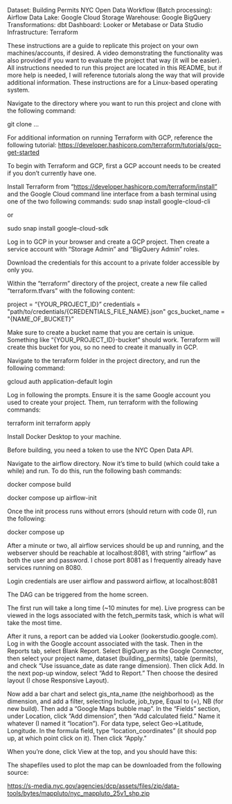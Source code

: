 Dataset: Building Permits NYC Open Data
Workflow (Batch processing): Airflow
Data Lake: Google Cloud Storage
Warehouse: Google BigQuery
Transformations: dbt
Dashboard: Looker or Metabase or Data Studio
Infrastructure: Terraform

These instructions are a guide to replicate this project on your own machines/accounts, if desired. A video demonstrating the functionality was also provided if you want to evaluate the project that way (it will be easier). All instructions needed to run this project are located in this README, but if more help is needed, I will reference tutorials along the way that will provide additional information. These instructions are for a Linux-based operating system.

Navigate to the directory where you want to run this project and clone with the following command:

git clone ... 

For additional information on running Terraform with GCP, reference the following tutorial: https://developer.hashicorp.com/terraform/tutorials/gcp-get-started

To begin with Terraform and GCP, first a GCP account needs to be created if you don’t currently have one.

Install Terraform from “https://developer.hashicorp.com/terraform/install” and the Google Cloud command line interface from a bash terminal using one of the two following commands:
sudo snap install google-cloud-cli

or

sudo snap install google-cloud-sdk

Log in to GCP in your browser and create a GCP project. Then create a service account with “Storage Admin” and “BigQuery Admin” roles.

Download the credentials for this account to a private folder accessible by only you.

Within the “terraform” directory of the project, create a new file called “terraform.tfvars” with the following content:

project = “{YOUR_PROJECT_ID}”
credentials = "path/to/credentials/{CREDENTIALS_FILE_NAME}.json"
gcs_bucket_name = "{NAME_OF_BUCKET}”

Make sure to create a bucket name that you are certain is unique. Something like “{YOUR_PROJECT_ID}-bucket” should work. Terraform will create this bucket for you, so no need to create it manually in GCP.

Navigate to the terraform folder in the project directory, and run the following command:

gcloud auth application-default login

Log in following the prompts. Ensure it is the same Google account you used to create your project. Them, run terraform with the following commands:

terraform init
terraform apply

Install Docker Desktop to your machine.

Before building, you need a token to use the NYC Open Data API.

Navigate to the airflow directory. Now it’s time to build (which could take a while) and run. To do this, run the following bash commands:

docker compose build

docker compose up airflow-init

Once the init process runs without errors (should return with code 0), run the following:

docker compose up

After a minute or two, all airflow services should be up and running, and the webserver should be reachable at localhost:8081, with string “airflow” as both the user and password. I chose port 8081 as I frequently already have services running on 8080.

Login credentials are user airflow and password airflow, at localhost:8081

The DAG can be triggered from the home screen.

The first run will take a long time (~10 minutes for me). Live progress can be viewed in the logs associated with the fetch_permits task, which is what will take the most time.

After it runs, a report can be added via Looker (lookerstudio.google.com). Log in with the Google account associated with the task. Then in the Reports tab, select Blank Report. Select BigQuery as the Google Connector, then select your project name, dataset (building_permits), table (permits), and check “Use issuance_date as date range dimension). Then click Add. In the next pop-up window, select “Add to Report.” Then choose the desired layout (I chose Responsive Layout).

Now add a bar chart and select gis_nta_name (the neighborhood) as the dimension, and add a filter, selecting Include, job_type, Equal to (=), NB (for new build). Then add a “Google Maps bubble map”. In the “Fields” section, under Location, click “Add dimension”, then “Add calculated field.” Name it whatever (I named it “location”). For data type, select Geo→Latitude, Longitude. In the formula field, type “location_coordinates” (it should pop up, at which point click on it). Then click “Apply.”

When you’re done, click View at the top, and you should have this:

The shapefiles used to plot the map can be downloaded from the following source:

https://s-media.nyc.gov/agencies/dcp/assets/files/zip/data-tools/bytes/mappluto/nyc_mappluto_25v1_shp.zip


